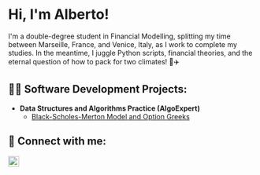 <h1>Hi, I'm Alberto!</h1>
I'm a double-degree student in Financial Modelling, splitting my time between Marseille, France, and Venice, Italy, as I work to complete my studies. In the meantime, I juggle Python scripts, financial theories, and the eternal question of how to pack for two climates! 🧳✈️

<h2>👨‍💻 Software Development Projects:</h2>

- <b>Data Structures and Algorithms Practice (AlgoExpert)</b>
  - [Black-Scholes-Merton Model and Option Greeks](https://github.com/alberto-castelli/Black-Scholes-Merton-Model)


<h2> 🤳 Connect with me:</h2>

[<img align="left" alt="JoshMadakor | LinkedIn" width="22px" src="https://cdn.jsdelivr.net/npm/simple-icons@v3/icons/linkedin.svg" />][linkedin]

[linkedin]: https://www.linkedin.com/in/alberto-castelli-

<!--
**joshmadakor1/joshmadakor1** is a ✨ _special_ ✨ repository because its `README.md` (this file) appears on your GitHub profile.

Here are some ideas to get you started:

- 🔭 I’m currently working on ...
- 🌱 I’m currently learning ...
- 👯 I’m looking to collaborate on ...
- 🤔 I’m looking for help with ...
- 💬 Ask me about ...
- 📫 How to reach me: ...
- 😄 Pronouns: ...
- ⚡ Fun fact: ...
-->
